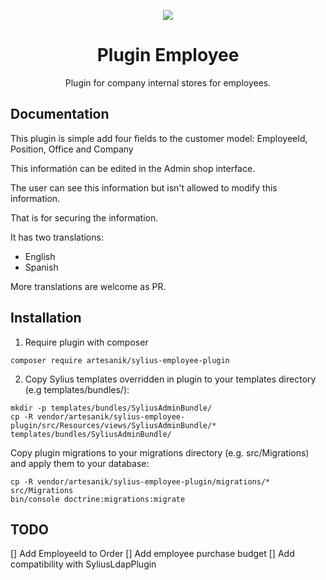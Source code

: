 <p align="center">
    <a href="https://sylius.com" target="_blank">
        <img src="https://demo.sylius.com/assets/shop/img/logo.png" />
    </a>
</p>

<h1 align="center">Plugin Employee</h1>

<p align="center">Plugin for company internal stores for employees.</p>

## Documentation

This plugin is simple add four fields to the customer model: EmployeeId, Position, Office and Company

This informatión can be edited in the Admin shop interface.

The user can see this information but isn't allowed to modify this information.

That is for securing the information.

It has two translations:

- English
- Spanish

More translations are welcome as PR.

## Installation

1. Require plugin with composer

```
composer require artesanik/sylius-employee-plugin
```

2. Copy Sylius templates overridden in plugin to your templates directory (e.g templates/bundles/):

```
mkdir -p templates/bundles/SyliusAdminBundle/
cp -R vendor/artesanik/sylius-employee-plugin/src/Resources/views/SyliusAdminBundle/* templates/bundles/SyliusAdminBundle/
```

Copy plugin migrations to your migrations directory (e.g. src/Migrations) and apply them to your database:

```
cp -R vendor/artesanik/sylius-employee-plugin/migrations/* src/Migrations
bin/console doctrine:migrations:migrate
```

## TODO

[] Add EmployeeId to Order
[] Add employee purchase budget
[] Add compatibility with SyliusLdapPlugin